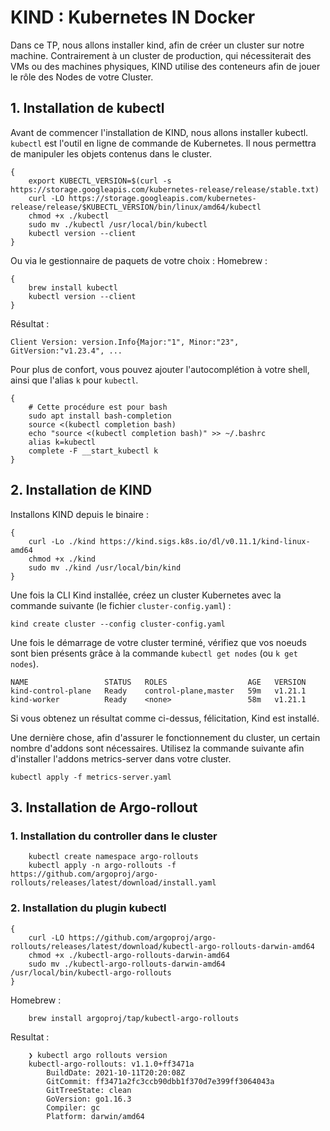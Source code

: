 # KIND : Kubernetes IN Docker

Dans ce TP, nous allons installer kind, afin de créer un cluster sur notre machine.
Contrairement à un cluster de production, qui nécessiterait des VMs ou des machines physiques, KIND utilise des conteneurs afin de jouer le rôle des Nodes de votre Cluster.

## 1. Installation de kubectl
Avant de commencer l'installation de KIND, nous allons installer kubectl.
`kubectl` est l'outil en ligne de commande de Kubernetes. Il nous permettra de manipuler les objets contenus dans le cluster.

```shell
{
    export KUBECTL_VERSION=$(curl -s https://storage.googleapis.com/kubernetes-release/release/stable.txt)
    curl -LO https://storage.googleapis.com/kubernetes-release/release/$KUBECTL_VERSION/bin/linux/amd64/kubectl
    chmod +x ./kubectl
    sudo mv ./kubectl /usr/local/bin/kubectl
    kubectl version --client
}
```

Ou via le gestionnaire de paquets de votre choix :
Homebrew :
```shell
{
    brew install kubectl
    kubectl version --client
}
```

Résultat :
```
Client Version: version.Info{Major:"1", Minor:"23", GitVersion:"v1.23.4", ...
```

Pour plus de confort, vous pouvez ajouter l'autocomplétion à votre shell, ainsi que l'alias `k` pour `kubectl`.

```shell
{
    # Cette procédure est pour bash
    sudo apt install bash-completion
    source <(kubectl completion bash)
    echo "source <(kubectl completion bash)" >> ~/.bashrc
    alias k=kubectl
    complete -F __start_kubectl k
}
```

## 2. Installation de KIND

Installons KIND depuis le binaire :
```shell
{
    curl -Lo ./kind https://kind.sigs.k8s.io/dl/v0.11.1/kind-linux-amd64
    chmod +x ./kind
    sudo mv ./kind /usr/local/bin/kind
}
```

Une fois la CLI Kind installée, créez un cluster Kubernetes avec la commande suivante (le fichier `cluster-config.yaml`) :

```shell
kind create cluster --config cluster-config.yaml
```

Une fois le démarrage de votre cluster terminé, vérifiez que vos noeuds sont bien présents grâce à la commande `kubectl get nodes` (ou `k get nodes`).

```
NAME                 STATUS   ROLES                  AGE   VERSION
kind-control-plane   Ready    control-plane,master   59m   v1.21.1
kind-worker          Ready    <none>                 58m   v1.21.1
```

Si vous obtenez un résultat comme ci-dessus, félicitation, Kind est installé.

Une dernière chose, afin d'assurer le fonctionnement du cluster, un certain nombre d'addons sont nécessaires.
Utilisez la commande suivante afin d'installer l'addons metrics-server dans votre cluster.

```shell
kubectl apply -f metrics-server.yaml
```

## 3. Installation de Argo-rollout

### 1. Installation du controller dans le cluster
```shell
    kubectl create namespace argo-rollouts
    kubectl apply -n argo-rollouts -f https://github.com/argoproj/argo-rollouts/releases/latest/download/install.yaml
```

### 2. Installation du plugin kubectl

```shell
{
    curl -LO https://github.com/argoproj/argo-rollouts/releases/latest/download/kubectl-argo-rollouts-darwin-amd64
    chmod +x ./kubectl-argo-rollouts-darwin-amd64
    sudo mv ./kubectl-argo-rollouts-darwin-amd64 /usr/local/bin/kubectl-argo-rollouts
}
```

Homebrew :
```shell
    brew install argoproj/tap/kubectl-argo-rollouts
```

Resultat :
```shell
    ❯ kubectl argo rollouts version
    kubectl-argo-rollouts: v1.1.0+ff3471a
        BuildDate: 2021-10-11T20:20:08Z
        GitCommit: ff3471a2fc3ccb90dbb1f370d7e399ff3064043a
        GitTreeState: clean
        GoVersion: go1.16.3
        Compiler: gc
        Platform: darwin/amd64
```